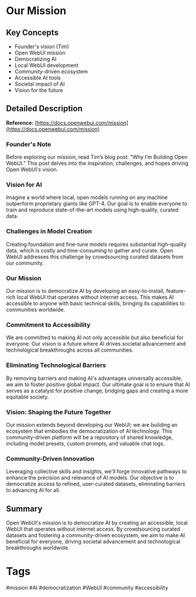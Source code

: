 # Our Mission

## Key Concepts
- Founder's vision (Tim)
- Open WebUI mission
- Democratizing AI
- Local WebUI development
- Community-driven ecosystem
- Accessible AI tools
- Societal impact of AI
- Vision for the future

## Detailed Description

**Reference:** [https://docs.openwebui.com/mission](https://docs.openwebui.com/mission)

### Founder's Note
Before exploring our mission, read Tim’s blog post: "Why I’m Building Open WebUI." This post delves into the inspiration, challenges, and hopes driving Open WebUI's vision.

### Vision for AI
Imagine a world where local, open models running on any machine outperform proprietary giants like GPT-4. Our goal is to enable everyone to train and reproduce state-of-the-art models using high-quality, curated data.

### Challenges in Model Creation
Creating foundation and fine-tune models requires substantial high-quality data, which is costly and time-consuming to gather and curate. Open WebUI addresses this challenge by crowdsourcing curated datasets from our community.

### Our Mission
Our mission is to democratize AI by developing an easy-to-install, feature-rich local WebUI that operates without internet access. This makes AI accessible to anyone with basic technical skills, bringing its capabilities to communities worldwide.

### Commitment to Accessibility
We are committed to making AI not only accessible but also beneficial for everyone. Our vision is a future where AI drives societal advancement and technological breakthroughs across all communities.

### Eliminating Technological Barriers
By removing barriers and making AI's advantages universally accessible, we aim to foster positive global impact. Our ultimate goal is to ensure that AI serves as a catalyst for positive change, bridging gaps and creating a more equitable society.

### Vision: Shaping the Future Together
Our mission extends beyond developing our WebUI; we are building an ecosystem that embodies the democratization of AI technology. This community-driven platform will be a repository of shared knowledge, including model presets, custom prompts, and valuable chat logs.

### Community-Driven Innovation
Leveraging collective skills and insights, we'll forge innovative pathways to enhance the precision and relevance of AI models. Our objective is to democratize access to refined, user-curated datasets, eliminating barriers to advancing AI for all.

## Summary

Open WebUI's mission is to democratize AI by creating an accessible, local WebUI that operates without internet access. By crowdsourcing curated datasets and fostering a community-driven ecosystem, we aim to make AI beneficial for everyone, driving societal advancement and technological breakthroughs worldwide.

# Tags
#mission #AI #democratization #WebUI #community #accessibility